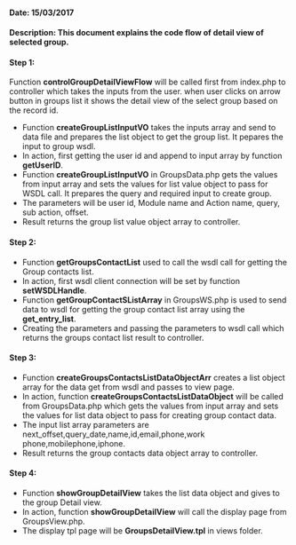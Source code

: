 #### Date: 15/03/2017

#### Description: This document explains the code flow of detail view of selected group.

#### Step 1:

Function **controlGroupDetailViewFlow** will be called first from index.php to controller which takes the inputs from the user. when user clicks on arrow button in groups list it shows the detail view of the select group based on the record id.

- Function **createGroupListInputVO** takes the inputs array and send to data file and prepares the list object to get the group list. It pepares the input to group wsdl.
- In action, first getting the user id and append to input array by function **getUserID**.
- Function **createGroupListInputVO** in GroupsData.php gets the values from input array and sets the values for list value object to pass for WSDL call. It prepares the query and required input to create group.
- The parameters will be user id, Module name and Action name, query, sub action, offset.
- Result returns the group list value object array to controller.


#### Step 2:

- Function **getGroupsContactList** used to call the wsdl call for getting the Group contacts list.
- In action, first wsdl client connection will be set by function **setWSDLHandle**.
- Function **getGroupContactSListArray** in GroupsWS.php is used to send data to wsdl for getting the group contact list array using the **get_entry_list**.
- Creating the parameters and passing the parameters to wsdl call which returns the groups contact list result to controller.


#### Step 3:

- Function **createGroupsContactsListDataObjectArr** creates a list object array for the data get from wsdl and passes to view page.
- In action, function **createGroupsContactsListDataObject** will be called from GroupsData.php which gets the values from input array and sets the values for list data object to pass for creating group contact data.
- The input list array parameters are next_offset,query_date,name,id,email,phone,work phone,mobilephone,iphone.
- Result returns the group contacts data object array to controller.


#### Step 4:

- Function **showGroupDetailView** takes the list data object and gives to the group Detail view.
- In action, function **showGroupDetailView** will call the display page from GroupsView.php.
- The display tpl page will be **GroupsDetailView.tpl** in views folder.

